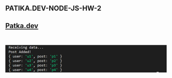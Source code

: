 ## PATIKA.DEV-NODE-JS-HW-2

## [Patka.dev](https://www.patika.dev/tr)

<br>

![Post_SS1](Post_SS.png)
